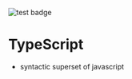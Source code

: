 ![test badge](https://github.com/bad-al-code/Typescript/actions/workflows/ci.yml/badge.svg)

# TypeScript

- syntactic superset of javascript
